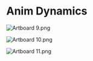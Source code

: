 # Anim Dynamics

<p><img src="https://vertexschool.instructure.com/courses/316/files/21064/preview?verifier=vEPLQMFDSVC3nEqqM5xwD9vrdslQqf4N380zPPzo" alt="Artboard 9.png" data-api-endpoint="https://vertexschool.instructure.com/api/v1/courses/316/files/21064" data-api-returntype="File"></p>
<p><img src="https://vertexschool.instructure.com/courses/316/files/21065/preview?verifier=w8fIL0PdZCPCUmKvikxAzAaQ01ULK0XUvIj1zq3c" alt="Artboard 10.png" data-api-endpoint="https://vertexschool.instructure.com/api/v1/courses/316/files/21065" data-api-returntype="File"></p>
<p><img src="https://vertexschool.instructure.com/courses/316/files/21066/preview?verifier=pOIfxPoEdshLDDhOxkpDtsPotOYIqPyx0eUcUOnU" alt="Artboard 11.png" data-api-endpoint="https://vertexschool.instructure.com/api/v1/courses/316/files/21066" data-api-returntype="File"></p>